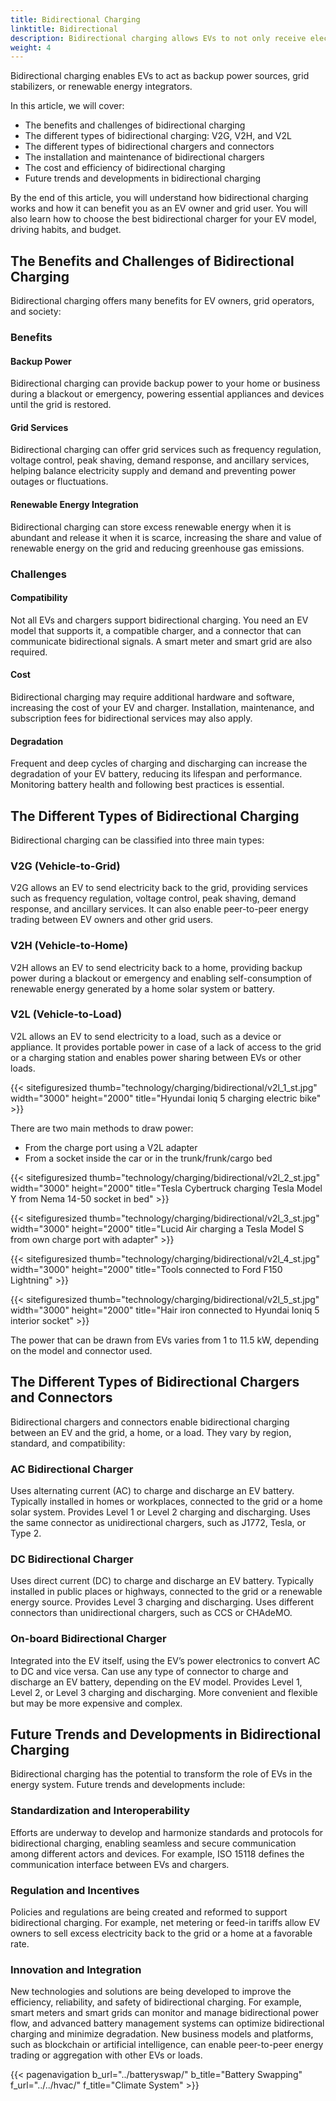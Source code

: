 ```yaml
---
title: Bidirectional Charging
linktitle: Bidirectional
description: Bidirectional charging allows EVs to not only receive electricity from the grid or a charging station but also send it back to the grid or a home.
weight: 4
---
```

<!-- markdownlint-disable MD033 -->

Bidirectional charging enables EVs to act as backup power sources, grid stabilizers, or renewable energy integrators.

In this article, we will cover:

- The benefits and challenges of bidirectional charging
- The different types of bidirectional charging: V2G, V2H, and V2L
- The different types of bidirectional chargers and connectors
- The installation and maintenance of bidirectional chargers
- The cost and efficiency of bidirectional charging
- Future trends and developments in bidirectional charging

By the end of this article, you will understand how bidirectional charging works and how it can benefit you as an EV owner and grid user. You will also learn how to choose the best bidirectional charger for your EV model, driving habits, and budget.

## The Benefits and Challenges of Bidirectional Charging

Bidirectional charging offers many benefits for EV owners, grid operators, and society:

### Benefits

#### Backup Power

Bidirectional charging can provide backup power to your home or business during a blackout or emergency, powering essential appliances and devices until the grid is restored.

#### Grid Services

Bidirectional charging can offer grid services such as frequency regulation, voltage control, peak shaving, demand response, and ancillary services, helping balance electricity supply and demand and preventing power outages or fluctuations.

#### Renewable Energy Integration

Bidirectional charging can store excess renewable energy when it is abundant and release it when it is scarce, increasing the share and value of renewable energy on the grid and reducing greenhouse gas emissions.

### Challenges

#### Compatibility

Not all EVs and chargers support bidirectional charging. You need an EV model that supports it, a compatible charger, and a connector that can communicate bidirectional signals. A smart meter and smart grid are also required.

#### Cost

Bidirectional charging may require additional hardware and software, increasing the cost of your EV and charger. Installation, maintenance, and subscription fees for bidirectional services may also apply.

#### Degradation

Frequent and deep cycles of charging and discharging can increase the degradation of your EV battery, reducing its lifespan and performance. Monitoring battery health and following best practices is essential.

## The Different Types of Bidirectional Charging

Bidirectional charging can be classified into three main types:

### V2G (Vehicle-to-Grid)

V2G allows an EV to send electricity back to the grid, providing services such as frequency regulation, voltage control, peak shaving, demand response, and ancillary services. It can also enable peer-to-peer energy trading between EV owners and other grid users.

### V2H (Vehicle-to-Home)

V2H allows an EV to send electricity back to a home, providing backup power during a blackout or emergency and enabling self-consumption of renewable energy generated by a home solar system or battery.

### V2L (Vehicle-to-Load)

V2L allows an EV to send electricity to a load, such as a device or appliance. It provides portable power in case of a lack of access to the grid or a charging station and enables power sharing between EVs or other loads.

{{< sitefiguresized thumb="technology/charging/bidirectional/v2l_1_st.jpg" width="3000" height="2000" title="Hyundai Ioniq 5 charging electric bike" >}}

There are two main methods to draw power:

- From the charge port using a V2L adapter
- From a socket inside the car or in the trunk/frunk/cargo bed

{{< sitefiguresized thumb="technology/charging/bidirectional/v2l_2_st.jpg" width="3000" height="2000" title="Tesla Cybertruck charging Tesla Model Y from Nema 14-50 socket in bed" >}}

{{< sitefiguresized thumb="technology/charging/bidirectional/v2l_3_st.jpg" width="3000" height="2000" title="Lucid Air charging a Tesla Model S from own charge port with adapter" >}}

{{< sitefiguresized thumb="technology/charging/bidirectional/v2l_4_st.jpg" width="3000" height="2000" title="Tools connected to Ford F150 Lightning" >}}

{{< sitefiguresized thumb="technology/charging/bidirectional/v2l_5_st.jpg" width="3000" height="2000" title="Hair iron connected to Hyundai Ioniq 5 interior socket" >}}

The power that can be drawn from EVs varies from 1 to 11.5 kW, depending on the model and connector used.

## The Different Types of Bidirectional Chargers and Connectors

Bidirectional chargers and connectors enable bidirectional charging between an EV and the grid, a home, or a load. They vary by region, standard, and compatibility:

### AC Bidirectional Charger

Uses alternating current (AC) to charge and discharge an EV battery. Typically installed in homes or workplaces, connected to the grid or a home solar system. Provides Level 1 or Level 2 charging and discharging. Uses the same connector as unidirectional chargers, such as J1772, Tesla, or Type 2.

### DC Bidirectional Charger

Uses direct current (DC) to charge and discharge an EV battery. Typically installed in public places or highways, connected to the grid or a renewable energy source. Provides Level 3 charging and discharging. Uses different connectors than unidirectional chargers, such as CCS or CHAdeMO.

### On-board Bidirectional Charger

Integrated into the EV itself, using the EV’s power electronics to convert AC to DC and vice versa. Can use any type of connector to charge and discharge an EV battery, depending on the EV model. Provides Level 1, Level 2, or Level 3 charging and discharging. More convenient and flexible but may be more expensive and complex.

## Future Trends and Developments in Bidirectional Charging

Bidirectional charging has the potential to transform the role of EVs in the energy system. Future trends and developments include:

### Standardization and Interoperability

Efforts are underway to develop and harmonize standards and protocols for bidirectional charging, enabling seamless and secure communication among different actors and devices. For example, ISO 15118 defines the communication interface between EVs and chargers.

### Regulation and Incentives

Policies and regulations are being created and reformed to support bidirectional charging. For example, net metering or feed-in tariffs allow EV owners to sell excess electricity back to the grid or a home at a favorable rate.

### Innovation and Integration

New technologies and solutions are being developed to improve the efficiency, reliability, and safety of bidirectional charging. For example, smart meters and smart grids can monitor and manage bidirectional power flow, and advanced battery management systems can optimize bidirectional charging and minimize degradation. New business models and platforms, such as blockchain or artificial intelligence, can enable peer-to-peer energy trading or aggregation with other EVs or loads.

{{< pagenavigation b_url="../batteryswap/" b_title="Battery Swapping" f_url="../../hvac/" f_title="Climate System" >}}